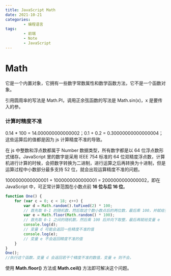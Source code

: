 ```yaml
---
title: JavaScript Math
date: 2021-10-21
categories:
        - 编程语言
tags:
        - 前端
        - Note
        - JavaScript
---
```


# Math

它是一个内置对象，它拥有一些数字常数属性和数学函数方法，它不是一个函数对象。

引用圆周率的写法是 Math.PI，调用正余弦函数的写法是 Math.sin(x)，x 是要传入的参。

### 计算时精度不准

0.14 \* 100 = 14.000000000000002；0.1 + 0.2 = 0.30000000000000004；这些运算后的值都是因为 js 计算精度不准的导致。

在 js 中整数和浮点数都属于 Number 数据类型，所有数字都是以 64 位浮点数形式储存。JavaScript 里的数字是采用 IEEE 754 标准的 64 位双精度浮点数，计算机进行计算的时候，会把数字转换为二进制，进行运算之后再转换为十进制，但是运算过程中小数部分最多支持 52 位，就会出现运算精度不准的问题。

1000000000000001 + 1000000000000001 = 2000000000000002，即在 JavaScript 中，可正常计算范围在小数点前 **16 位与后 16 位**。

```JavaScript
function One() {
	for (var c = 0; c < 18; c++) {
		var d = Math.random().toFixed(2) * 100;
		// 首先取 0-1 的随机数，然后取这个数小数点后的两位数，最后乘 100，并赋给变量 d
		var e = Math.floor(Math.random() * 100);
		// 首先取 0-1 之间的随机数，然后乘 100 后并向下取整，最后再赋给变量 e
		console.log(d);
		// 变量 d 可能会返回一些精度不准的值
		console.log(e);
		// 变量 e 不会返回精度不准的值
	}
}
One();
//执行这个函数，变量 d 会返回若干个精度不准的数值，变量 e 则不会。

```

使用 **Math.floor()** 方法或 **Math.ceil()** 方法即可解决这个问题。
